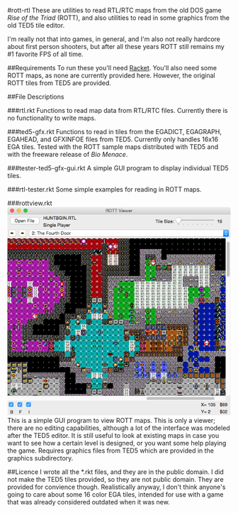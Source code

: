 #rott-rtl
These are utilities to read RTL/RTC maps from the old DOS game _Rise of the
Triad_ (ROTT), and also utilities to read in some graphics from the old TED5
tile editor.

I'm really not that into games, in general, and I'm also not really hardcore
about first person shooters, but after all these years ROTT still remains my #1
favorite FPS of all time.

##Requirements
To run these you'll need [Racket](https://racket-lang.org/). You'll also need
some ROTT maps, as none are currently provided here. However, the original
ROTT tiles from TED5 are provided.

##File Descriptions

###rtl.rkt
Functions to read map data from RTL/RTC files. Currently there is no
functionality to write maps.

###ted5-gfx.rkt
Functions to read in tiles from the EGADICT, EGAGRAPH, EGAHEAD, and GFXINFOE
files from TED5. Currently only handles 16x16 EGA tiles. Tested with the ROTT
sample maps distributed with TED5 and with the freeware release of _Bio
Menace_.

###tester-ted5-gfx-gui.rkt
A simple GUI program to display individual TED5 tiles.

###rtl-tester.rkt
Some simple examples for reading in ROTT maps.

###rottview.rkt
![rottview screenshot](https://raw.githubusercontent.com/lz444/screenshots/master/rottview.png)
This is a simple GUI program to view ROTT maps. This is only a viewer; there
are no editing capabilities, although a lot of the interface was modeled after
the TED5 editor. It is still useful to look at existing maps in case you want
to see how a certain level is designed, or you want some help playing the game.
Requires graphics files from TED5 which are provided in the graphics
subdirectory.

##Licence
I wrote all the *.rkt files, and they are in the public domain. I did not
make the TED5 tiles provided, so they are not public domain. They are provided
for convience though. Realistically anyway, I don't think anyone's going to
care about some 16 color EGA tiles, intended for use with a game that was
already considered outdated when it was new.

